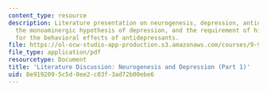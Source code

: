 ```yaml
---
content_type: resource
description: Literature presentation on neurogenesis, depression, antidepressants,
  the monoaminergic hypothesis of depression, and the requirement of hippocampal neurogenesis
  for the behavioral effects of antidepressants.
file: https://ol-ocw-studio-app-production.s3.amazonaws.com/courses/9-914-special-topics-genetics-neurobiology-and-pathophysiology-of-psychiatric-disorders-fall-2008/8e9192095c5d0ee2c03f3ad72b00ebe6_MIT9_914f08_lec03.pdf
file_type: application/pdf
resourcetype: Document
title: 'Literature Discussion: Neurogenesis and Depression (Part 1)'
uid: 8e919209-5c5d-0ee2-c03f-3ad72b00ebe6
---
```

